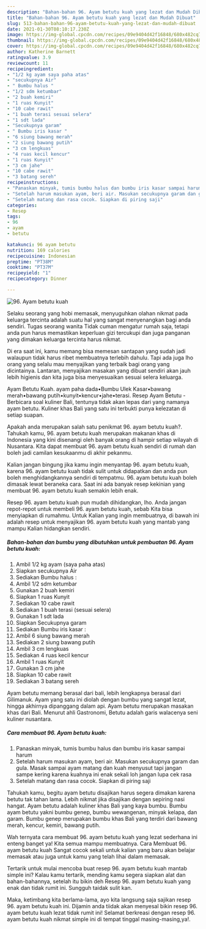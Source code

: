```yaml
---
description: "Bahan-bahan 96. Ayam betutu kuah yang lezat dan Mudah Dibuat"
title: "Bahan-bahan 96. Ayam betutu kuah yang lezat dan Mudah Dibuat"
slug: 513-bahan-bahan-96-ayam-betutu-kuah-yang-lezat-dan-mudah-dibuat
date: 2021-01-30T08:10:17.230Z
image: https://img-global.cpcdn.com/recipes/09e9404d42f16848/680x482cq70/96-ayam-betutu-kuah-foto-resep-utama.jpg
thumbnail: https://img-global.cpcdn.com/recipes/09e9404d42f16848/680x482cq70/96-ayam-betutu-kuah-foto-resep-utama.jpg
cover: https://img-global.cpcdn.com/recipes/09e9404d42f16848/680x482cq70/96-ayam-betutu-kuah-foto-resep-utama.jpg
author: Katherine Barnett
ratingvalue: 3.9
reviewcount: 11
recipeingredient:
- "1/2 kg ayam saya paha atas"
- "secukupnya Air"
- " Bumbu halus "
- "1/2 sdm ketumbar"
- "2 buah kemiri"
- "1 ruas Kunyit"
- "10 cabe rawit"
- "1 buah terasi sesuai selera"
- "1 sdt lada"
- "Secukupnya garam"
- " Bumbu iris kasar "
- "6 siung bawang merah"
- "2 siung bawang putih"
- "3 cm lengkuas"
- "4 ruas kecil kencur"
- "1 ruas Kunyit"
- "3 cm jahe"
- "10 cabe rawit"
- "3 batang sereh"
recipeinstructions:
- "Panaskan minyak, tumis bumbu halus dan bumbu iris kasar sampai harum"
- "Setelah harum masukan ayam, beri air. Masukan secukupnya garam dan gula. Masak sampai ayam matang dan kuah menyusut tapi jangan sampe kering karena kuahnya ini enak sekali loh jangan lupa cek rasa"
- "Setelah matang dan rasa cocok. Siapkan di piring saji"
categories:
- Resep
tags:
- 96
- ayam
- betutu

katakunci: 96 ayam betutu 
nutrition: 169 calories
recipecuisine: Indonesian
preptime: "PT38M"
cooktime: "PT37M"
recipeyield: "1"
recipecategory: Dinner

---
```



![96. Ayam betutu kuah](https://img-global.cpcdn.com/recipes/09e9404d42f16848/680x482cq70/96-ayam-betutu-kuah-foto-resep-utama.jpg)

Selaku seorang yang hobi memasak, menyuguhkan olahan nikmat pada keluarga tercinta adalah suatu hal yang sangat menyenangkan bagi anda sendiri. Tugas seorang  wanita Tidak cuman mengatur rumah saja, tetapi anda pun harus memastikan keperluan gizi tercukupi dan juga panganan yang dimakan keluarga tercinta harus nikmat.

Di era  saat ini, kamu memang bisa memesan santapan yang sudah jadi walaupun tidak harus ribet membuatnya terlebih dahulu. Tapi ada juga lho orang yang selalu mau menyajikan yang terbaik bagi orang yang dicintainya. Lantaran, menyajikan masakan yang dibuat sendiri akan jauh lebih higienis dan kita juga bisa menyesuaikan sesuai selera keluarga. 

Ayam Betutu Kuah. ayam paha dada•Bumbu Ulek Kasar•bawang merah•bawang putih•kunyit•kencur•jahe•terasi. Resep Ayam Betutu - Berbicara soal kuliner Bali, tentunya tidak akan lepas dari yang namanya ayam betutu. Kuliner khas Bali yang satu ini terbukti punya kelezatan di setiap suapan.

Apakah anda merupakan salah satu penikmat 96. ayam betutu kuah?. Tahukah kamu, 96. ayam betutu kuah merupakan makanan khas di Indonesia yang kini disenangi oleh banyak orang di hampir setiap wilayah di Nusantara. Kita dapat membuat 96. ayam betutu kuah sendiri di rumah dan boleh jadi camilan kesukaanmu di akhir pekanmu.

Kalian jangan bingung jika kamu ingin menyantap 96. ayam betutu kuah, karena 96. ayam betutu kuah tidak sulit untuk didapatkan dan anda pun boleh menghidangkannya sendiri di tempatmu. 96. ayam betutu kuah boleh dimasak lewat beraneka cara. Saat ini ada banyak resep kekinian yang membuat 96. ayam betutu kuah semakin lebih enak.

Resep 96. ayam betutu kuah pun mudah dihidangkan, lho. Anda jangan repot-repot untuk membeli 96. ayam betutu kuah, sebab Kita bisa menyiapkan di rumahmu. Untuk Kalian yang ingin membuatnya, di bawah ini adalah resep untuk menyajikan 96. ayam betutu kuah yang mantab yang mampu Kalian hidangkan sendiri.

<!--inarticleads1-->

##### Bahan-bahan dan bumbu yang dibutuhkan untuk pembuatan 96. Ayam betutu kuah:

1. Ambil 1/2 kg ayam (saya paha atas)
1. Siapkan secukupnya Air
1. Sediakan  Bumbu halus :
1. Ambil 1/2 sdm ketumbar
1. Gunakan 2 buah kemiri
1. Siapkan 1 ruas Kunyit
1. Sediakan 10 cabe rawit
1. Sediakan 1 buah terasi (sesuai selera)
1. Gunakan 1 sdt lada
1. Siapkan Secukupnya garam
1. Sediakan  Bumbu iris kasar :
1. Ambil 6 siung bawang merah
1. Sediakan 2 siung bawang putih
1. Ambil 3 cm lengkuas
1. Sediakan 4 ruas kecil kencur
1. Ambil 1 ruas Kunyit
1. Gunakan 3 cm jahe
1. Siapkan 10 cabe rawit
1. Sediakan 3 batang sereh


Ayam betutu memang berasal dari bali, lebih lengkapnya berasal dari Gilimanuk. Ayam yang satu ini diolah dengan bumbu yang sangat lezat, hingga akhirnya dipanggang dalam api. Ayam betutu merupakan masakan khas dari Bali. Menurut ahli Gastronomi, Betutu adalah garis walacenya seni kuliner nusantara. 

<!--inarticleads2-->

##### Cara membuat 96. Ayam betutu kuah:

1. Panaskan minyak, tumis bumbu halus dan bumbu iris kasar sampai harum
1. Setelah harum masukan ayam, beri air. Masukan secukupnya garam dan gula. Masak sampai ayam matang dan kuah menyusut tapi jangan sampe kering karena kuahnya ini enak sekali loh jangan lupa cek rasa
1. Setelah matang dan rasa cocok. Siapkan di piring saji


Tahukah kamu, begitu ayam betutu disajikan harus segera dimakan karena betutu tak tahan lama. Lebih nikmat jika disajikan dengan sepiring nasi hangat. Ayam betutu adalah kuliner khas Bali yang kaya bumbu. Bumbu ayam betutu yakni bumbu genep, bumbu wewangenan, minyak kelapa, dan garam. Bumbu genep merupakan bumbu khas Bali yang terdiri dari bawang merah, kencur, kemiri, bawang putih. 

Wah ternyata cara membuat 96. ayam betutu kuah yang lezat sederhana ini enteng banget ya! Kita semua mampu membuatnya. Cara Membuat 96. ayam betutu kuah Sangat cocok sekali untuk kalian yang baru akan belajar memasak atau juga untuk kamu yang telah lihai dalam memasak.

Tertarik untuk mulai mencoba buat resep 96. ayam betutu kuah mantab simple ini? Kalau kamu tertarik, mending kamu segera siapkan alat dan bahan-bahannya, setelah itu bikin deh Resep 96. ayam betutu kuah yang enak dan tidak rumit ini. Sungguh taidak sulit kan. 

Maka, ketimbang kita berlama-lama, ayo kita langsung saja sajikan resep 96. ayam betutu kuah ini. Dijamin anda tiidak akan menyesal bikin resep 96. ayam betutu kuah lezat tidak rumit ini! Selamat berkreasi dengan resep 96. ayam betutu kuah nikmat simple ini di tempat tinggal masing-masing,ya!.

